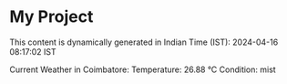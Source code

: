 # My Project

This content is dynamically generated in Indian Time (IST): 2024-04-16 08:17:02 IST


Current Weather in Coimbatore:
Temperature: 26.88 °C
Condition: mist
